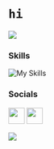 # `hi`
<a href="https://www.github.com/dex4tw" target="_blank" rel="noreferrer"><img
src="https://img.shields.io/github/followers/dex4tw?logo=github&style=for-the-badge&color=0891b2&labelColor=1c1917" /></a>

### Skills

![My Skills](https://skillicons.dev/icons?i=py,lua,cs)

### Socials

<p align="left"> <a href="https://discord.com/users/1182072413580705902" target="_blank" rel="noreferrer"><img src="https://skillicons.dev/icons?i=discord" width="32" height="32" /></a> <a href="https://www.github.com/dex4tw" target="_blank" rel="noreferrer"><img src="https://skillicons.dev/icons?i=github" width="32" height="32" /></a></a></p>



<p align="left">
   <a href="https://discord.gg/subdomain" target="_blank">
      <img src="https://i.pinimg.com/736x/2f/36/ab/2f36abab6675201d6846114999d0eaec.jpg" />
   </a>
</p>
